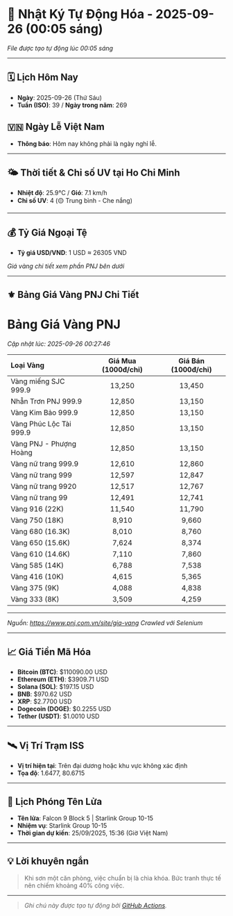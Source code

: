 # 🚀 Nhật Ký Tự Động Hóa - 2025-09-26 (00:05 sáng)

*File được tạo tự động lúc 00:05 sáng*

---
<!-- CALENDAR-MODULE -->
## 🗓️ Lịch Hôm Nay
- **Ngày**: 2025-09-26 (Thứ Sáu)
- **Tuần (ISO)**: 39 / **Ngày trong năm**: 269

<!-- HOLIDAY-MODULE -->
## 🇻🇳 Ngày Lễ Việt Nam
- **Thông báo**: Hôm nay không phải là ngày nghỉ lễ.

---
<!-- WEATHER-UV-MODULE -->
## 🌤️ Thời tiết & Chỉ số UV tại Ho Chi Minh
- **Nhiệt độ**: 25.9°C / **Gió**: 7.1 km/h
- **Chỉ số UV**: 4 (🟡 Trung bình - Che nắng)

---
<!-- FINANCE-MODULE -->
## 💰 Tỷ Giá Ngoại Tệ
- **Tỷ giá USD/VND**: 1 USD ≈ 26305 VND

*Giá vàng chi tiết xem phần PNJ bên dưới*

---
<!-- PNJ-GOLD-MODULE -->
## ⚜️ Bảng Giá Vàng PNJ Chi Tiết

# Bảng Giá Vàng PNJ
*Cập nhật lúc: 2025-09-26 00:27:46*

| Loại Vàng | Giá Mua (1000đ/chỉ) | Giá Bán (1000đ/chỉ) |
|:---|:---:|:---:|
| Vàng miếng SJC 999.9 | 13,250 | 13,450 |
| Nhẫn Trơn PNJ 999.9 | 12,850 | 13,150 |
| Vàng Kim Bảo 999.9 | 12,850 | 13,150 |
| Vàng Phúc Lộc Tài 999.9 | 12,850 | 13,150 |
| Vàng PNJ - Phượng Hoàng | 12,850 | 13,150 |
| Vàng nữ trang 999.9 | 12,610 | 12,860 |
| Vàng nữ trang 999 | 12,597 | 12,847 |
| Vàng nữ trang 9920 | 12,517 | 12,767 |
| Vàng nữ trang 99 | 12,491 | 12,741 |
| Vàng 916 (22K) | 11,540 | 11,790 |
| Vàng 750 (18K) | 8,910 | 9,660 |
| Vàng 680 (16.3K) | 8,010 | 8,760 |
| Vàng 650 (15.6K) | 7,624 | 8,374 |
| Vàng 610 (14.6K) | 7,110 | 7,860 |
| Vàng 585 (14K) | 6,788 | 7,538 |
| Vàng 416 (10K) | 4,615 | 5,365 |
| Vàng 375 (9K) | 4,088 | 4,838 |
| Vàng 333 (8K) | 3,509 | 4,259 |

---
*Nguồn: https://www.pnj.com.vn/site/gia-vang*
*Crawled với Selenium*

---
<!-- CRYPTO-MODULE -->
## 📈 Giá Tiền Mã Hóa
- **Bitcoin (BTC)**: $110090.00 USD
- **Ethereum (ETH)**: $3909.71 USD
- **Solana (SOL)**: $197.15 USD
- **BNB**: $970.62 USD
- **XRP**: $2.7700 USD
- **Dogecoin (DOGE)**: $0.2255 USD
- **Tether (USDT)**: $1.0010 USD

---
<!-- ISS-MODULE -->
## 🛰️ Vị Trí Trạm ISS
- **Vị trí hiện tại**: Trên đại dương hoặc khu vực không xác định
- **Tọa độ**: 1.6477, 80.6715

---
<!-- LAUNCH-MODULE -->
## 🚀 Lịch Phóng Tên Lửa
- **Tên lửa**: Falcon 9 Block 5 | Starlink Group 10-15
- **Nhiệm vụ**: Starlink Group 10-15
- **Thời gian dự kiến**: 25/09/2025, 15:36 (Giờ Việt Nam)

---
<!-- ADVICE-MODULE -->
## 💡 Lời khuyên ngắn
> Khi sơn một căn phòng, việc chuẩn bị là chìa khóa. Bức tranh thực tế nên chiếm khoảng 40% công việc.

---
<!-- FOOTER-MODULE -->
> *Ghi chú này được tạo tự động bởi [GitHub Actions](https://github.com/features/actions).*

